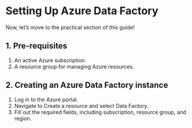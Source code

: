 # Setting Up Azure Data Factory

Now, let’s move to the practical section of this guide!

## 1. Pre-requisites
1. An active Azure subscription.
2. A resource group for managing Azure resources.

## 2. Creating an Azure Data Factory instance
1. Log in to the Azure portal.
2. Navigate to Create a resource and select Data Factory.
3. Fill out the required fields, including subscription, resource group, and region.
